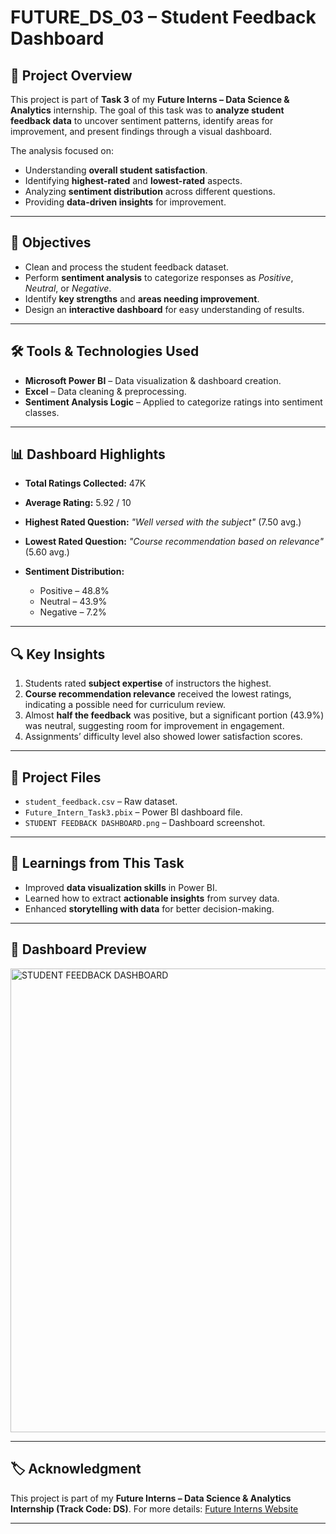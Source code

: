 # FUTURE\_DS\_03 – Student Feedback Dashboard

## 📌 Project Overview

This project is part of **Task 3** of my **Future Interns – Data Science & Analytics** internship.
The goal of this task was to **analyze student feedback data** to uncover sentiment patterns, identify areas for improvement, and present findings through a visual dashboard.

The analysis focused on:

* Understanding **overall student satisfaction**.
* Identifying **highest-rated** and **lowest-rated** aspects.
* Analyzing **sentiment distribution** across different questions.
* Providing **data-driven insights** for improvement.

---

## 🎯 Objectives

* Clean and process the student feedback dataset.
* Perform **sentiment analysis** to categorize responses as *Positive*, *Neutral*, or *Negative*.
* Identify **key strengths** and **areas needing improvement**.
* Design an **interactive dashboard** for easy understanding of results.

---

## 🛠 Tools & Technologies Used

* **Microsoft Power BI** – Data visualization & dashboard creation.
* **Excel** – Data cleaning & preprocessing.
* **Sentiment Analysis Logic** – Applied to categorize ratings into sentiment classes.

---

## 📊 Dashboard Highlights

* **Total Ratings Collected:** 47K
* **Average Rating:** 5.92 / 10
* **Highest Rated Question:** *"Well versed with the subject"* (7.50 avg.)
* **Lowest Rated Question:** *"Course recommendation based on relevance"* (5.60 avg.)
* **Sentiment Distribution:**

  * Positive – 48.8%
  * Neutral – 43.9%
  * Negative – 7.2%

---

## 🔍 Key Insights

1. Students rated **subject expertise** of instructors the highest.
2. **Course recommendation relevance** received the lowest ratings, indicating a possible need for curriculum review.
3. Almost **half the feedback** was positive, but a significant portion (43.9%) was neutral, suggesting room for improvement in engagement.
4. Assignments’ difficulty level also showed lower satisfaction scores.

---

## 📁 Project Files

* `student_feedback.csv` – Raw dataset.
* `Future_Intern_Task3.pbix` – Power BI dashboard file.
* `STUDENT FEEDBACK DASHBOARD.png` – Dashboard screenshot.

---

## 📌 Learnings from This Task

* Improved **data visualization skills** in Power BI.
* Learned how to extract **actionable insights** from survey data.
* Enhanced **storytelling with data** for better decision-making.

---

## 📸 Dashboard Preview

<img width="1321" height="742" alt="STUDENT FEEDBACK DASHBOARD" src="https://github.com/user-attachments/assets/0f70c32f-723c-4cd9-b12b-5d8b230a1c0d" />

---

## 🏷 Acknowledgment

This project is part of my **Future Interns – Data Science & Analytics Internship (Track Code: DS)**.
For more details: [Future Interns Website](https://futureinterns.com)

---
